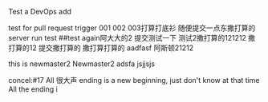 Test a DevOps add

test for pull request trigger
001
002
003打算打底衫
随便提交一点东撒打算的
server run test
##test again阿大大的2
提交测试一下
测试2撒打算的121212
撒打算的12
提交撒打算的
撒打算打算的
aadfasf
阿斯顿21212

this is newmaster2
Newmaster2
adsfa
jsjjsjs

concel:#17 All 很大声 ending is a new beginning, just don't know at that time All the ending i
